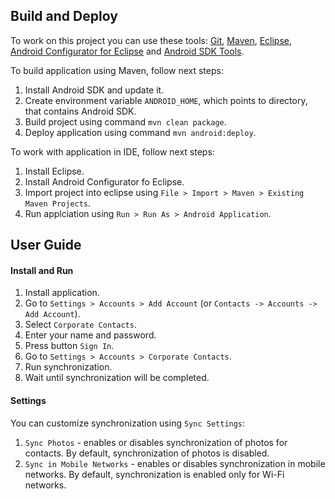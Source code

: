 ## Build and Deploy

To work on this project you can use these tools: [Git][tool:git], [Maven][tool:maven], [Eclipse][tool:eclipse], [Android Configurator for Eclipse][tool:android.m2e] and [Android SDK Tools][tool:android.sdk].

To build application using Maven, follow next steps:

1. Install Android SDK and update it.
1. Create environment variable `ANDROID_HOME`, which points to directory, that contains Android SDK.
1. Build project using command `mvn clean package`.
1. Deploy application using command `mvn android:deploy`.

To work with application in IDE, follow next steps:

1. Install Eclipse.
1. Install Android Configurator fo Eclipse.
1. Import project into eclipse using `File > Import > Maven > Existing Maven Projects`.
1. Run applciation using `Run > Run As > Android Application`.

## User Guide

#### Install and Run

1. Install application.
1. Go to `Settings > Accounts > Add Account` (or `Contacts -> Accounts -> Add Account`).
1. Select `Corporate Contacts`.
1. Enter your name and password.
1. Press button `Sign In`.
1. Go to `Settings > Accounts > Corporate Contacts`.
1. Run synchronization.
1. Wait until synchronization will be completed.

#### Settings

You can customize synchronization using `Sync Settings`:

1. `Sync Photos` - enables or disables synchronization of photos for contacts. By default, synchronization of photos is disabled.
1. `Sync in Mobile Networks` - enables or disables synchronization in mobile networks. By default, synchronization is enabled only for Wi-Fi networks.

[tool:git]: http://git-scm.com/
[tool:maven]: http://maven.apache.org/
[tool:eclipse]: http://www.eclipse.org/
[tool:android.m2e]: http://rgladwell.github.io/m2e-android/
[tool:android.sdk]: http://developer.android.com/sdk/
